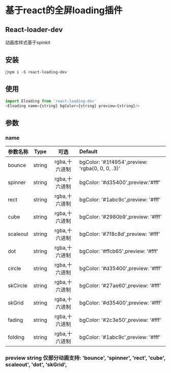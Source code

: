 # 基于react的全屏loading插件  

## React-loader-dev  
动画库样式基于spinkit

## 安装  

```shell
npm i -S react-loading-dev
``` 

## 使用  

```js
import Eloading from 'react-loading-dev'
<Eloading name={string} bgColor={string} preview={string}/>
```

## 参数
### name  
| 参数名称 | Type | 可选 | Default |
|- | :-: | :-:| :- |
|bounce | string | rgba,十六进制 |  bgColor: '#1f4954',preview: 'rgba(0, 0, 0, .3)'|
|spinner | string | rgba,十六进制 | bgColor: '#d35400',preview:'#fff'|
|rect | string | rgba,十六进制 | bgColor: '#1abc9c',preview: '#fff' |
|cube | string | rgba,十六进制 | bgColor: '#2980b9',preview: '#fff' |
|scaleout | string | rgba,十六进制 | bgColor: '#7f8c8d',preview: '#fff' |
|dot | string | rgba,十六进制 | bgColor: '#ffcb65',preview: '#fff' |
|circle | string | rgba,十六进制 | bgColor: '#d35400',preview: '#fff' |
|skCircle | string | rgba,十六进制 | bgColor: '#27ae60',preview: '#fff' |
|skGrid | string | rgba,十六进制 | bgColor: '#d35400',preview: '#fff' |
|fading | string | rgba,十六进制 | bgColor: '#2c3e50',preview: '#fff' |
|folding | string | rgba,十六进制 | bgColor: '#1abc9c',preview: '#fff' |


### preview string 仅部分动画支持: 'bounce', 'spinner', 'rect', 'cube', scaleout', 'dot', 'skGrid', 